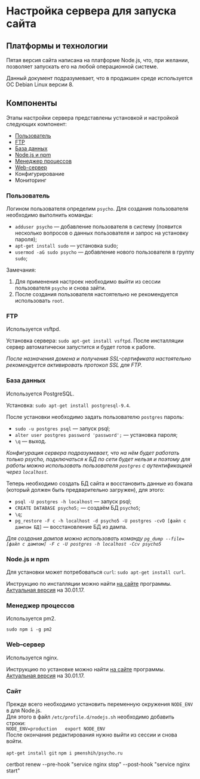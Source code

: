# Настройка сервера для запуска сайта
## Платформы и технологии
Пятая версия сайта написана на платформе Node.js, что, при желании, позволяет запускать его на любой операционной системе.

Данный документ подразумевает, что в продакшен среде используется ОС Debian Linux версии 8.

## Компоненты
Этапы настройки сервера представлены установкой и настройкой следующих компонент:

- [Пользователь](#user)
- [FTP](#ftp)
- [База данных](#db)
- [Node.js и npm](#node)
- [Менеджер процессов](#pm2)
- [Web-сервер](#nginx)
- Конфигурирование
- Мониторинг

### <a href='user'></a> Пользователь
Логином пользователя определим `psycho`. 
Для создания пользователя необходимо выполнить команды:

- `adduser psycho` — добавление пользователя в систему (появится несколько вопросов о данных пользователя и запрос на установку пароля);
- `apt-get install sudo` — установка sudo;
- `usermod -aG sudo psycho` — добавление нового пользователя в группу `sudo`;

Замечания:

1. Для применения настроек необходимо выйти из сессии пользователя `psycho` и снова зайти.
2. После создания пользователя настоятельно не рекомендуется использовать `root`.

### <a href='ftp'></a> FTP
Используется vsftpd.

Установка сервера: `sudo apt-get install vsftpd`. После инсталляции сервер автоматически запустится и будет готов к работе.

*После назначения домена и получения SSL-сертификата настоятельно рекомендуется активировать протокол SSL для FTP.*

### <a name='db'></a> База данных
Используется PostgreSQL.

Установка: `sudo apt-get install postgresql-9.4`.

После установки необходимо задать пользователю `postgres` пароль:

- `sudo -u postgres psql` — запуск psql;
- `alter user postgres password 'password';` — установка пароля;
- `\q` — выход.

*Конфигурация сервера подразумевает, что на нём будет работать только psycho, подключаться к БД по сети будет нельзя и поэтому для работы можно использовать пользователя `postgres` с аутентификацией через `localhost`.*

Теперь необходимо создать БД сайта и восстановить данные из бэкапа (который должен быть предварительно загружен), для этого:

- `psql -U postgres -h localhost` — запуск psql;
- `CREATE DATABASE psycho5;` — создаём БД `psycho5`;
- `\q`;
- `pg_restore -F c -h localhost -d psycho5 -U postgres -cvO [файл с дампом БД]` — восстановление БД из дампа.

*Для создания дампов можно использовать команду `pg_dump --file=[файл с дампом] -F c -U postgres -h localhost -Ccv psycho5`*

### <a href='node'></a> Node.js и npm
Для установки может потребоваться `curl`: `sudo apt-get install curl`.

Инструкцию по инсталляции можно найти [на сайте](https://nodejs.org) программы. [Актуальная версия](https://nodejs.org/en/download/package-manager/#debian-and-ubuntu-based-linux-distributions) на 30.01.17.

### <a href='pm2'></a> Менеджер процессов
Используется pm2.

`sudo npm i -g pm2`

### <a name="nginx"></a> Web–сервер
Используется nginx.

Инструкцию по установке можно найти [на сайте](https://nginx.org/ru) программы. [Актуальная версия](https://nginx.org/ru/linux_packages.html) на 30.01.17.

### Сайт
Прежде всего необходимо установить переменную окружения `NODE_ENV` в для Node.js.  
Для этого в файл `/etc/profile.d/nodejs.sh` необходимо добавить строки:  
`NODE_ENV=production  
export NODE_ENV`  
После окончания редактирования нужно выйти из сессии и снова войти.

`apt-get install git`
`npm i pmenshih/psycho.ru`

certbot renew --pre-hook "service nginx stop" --post-hook "service nginx start"
